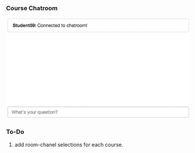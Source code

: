 ### Course Chatroom

![](https://github.com/JeffChern/PubnubTest/blob/master/classChatRoom.gif "test")


### To-Do
1. add room-chanel selections for each course.

